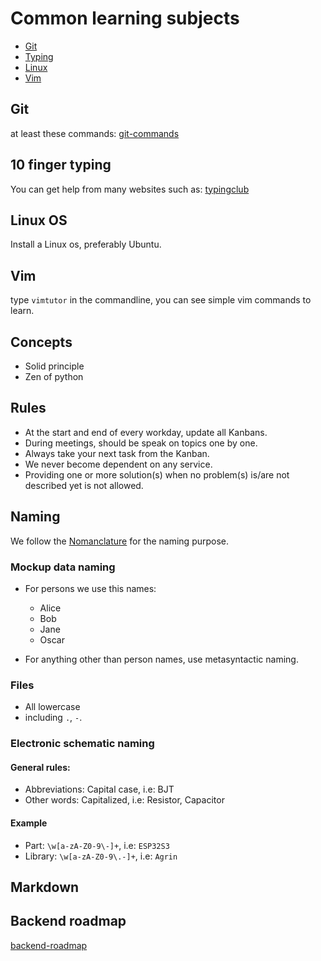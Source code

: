 # Common learning subjects

- [Git](#git)
- [Typing](#10-finger-typing)
- [Linux](#linux)
- [Vim](#vim)


## Git
at least these commands: [git-commands](https://github.com/dobisel/essentials/blob/master/git-commands.md)


## 10 finger typing
You can get help from many websites such as: 
[typingclub](https://www.typingclub.com/)


## Linux OS
Install a Linux os, preferably Ubuntu.


## Vim
type `vimtutor` in the commandline, you can see simple vim commands to learn. 


## Concepts
- Solid principle
- Zen of python


## Rules

- At the start and end of every workday, update all Kanbans.
- During meetings, should be speak on topics one by one.
- Always take your next task from the Kanban.
- We never become dependent on any service.
- Providing one or more solution(s) when no problem(s) is/are not described
    yet is not allowed.


## Naming
We follow the [Nomanclature](https://en.wikipedia.org/wiki/Nomenclature) for the naming purpose.
### Mockup data naming
- For persons we use this names:
  - Alice 
  - Bob
  - Jane
  - Oscar

- For anything other than person names, use metasyntactic naming.

### Files

- All lowercase
- including `.`, `-`.

### Electronic schematic naming

#### General rules:
- Abbreviations: Capital case, i.e: BJT
- Other words: Capitalized, i.e: Resistor, Capacitor

#### Example

- Part: `\w[a-zA-Z0-9\-]+`, i.e: `ESP32S3`
- Library: `\w[a-zA-Z0-9\.-]+`, i.e: `Agrin`


## Markdown


## Backend roadmap
[backend-roadmap](https://github.com/dobisel/essentials/blob/master/backend-roadmap.md)
